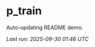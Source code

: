 # p_train

Auto-updating README demo.

<!--START_SECTION:status-->
_Last run: 2025-09-30 01:46 UTC_
<!--END_SECTION:status-->
















































































































































































































































































































































































































































































































































































































































































































































































































































































